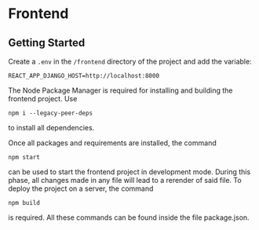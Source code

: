 # Frontend

## Getting Started

Create a `.env` in the `/frontend` directory of the project and add the variable:
```
REACT_APP_DJANGO_HOST=http://localhost:8000
```

The Node Package Manager is required for installing and building the frontend project.
Use 
```
npm i --legacy-peer-deps
``` 
 to install all dependencies.

Once all packages and requirements are installed, the command
```
npm start
```
can be used to start the frontend project in development mode. During this phase, all changes made in any file will lead to a rerender of said file. To deploy the project on a server, the command
```
npm build
```
is required. All these commands can be found inside the file package.json.
